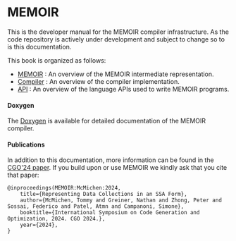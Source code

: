 # MEMOIR

This is the developer manual for the MEMOIR compiler infrastructure.
As the code repository is actively under development and subject to change so to is this documentation.

This book is organized as follows:
- [MEMOIR](memoir/overview.md) : An overview of the MEMOIR intermediate representation.
- [Compiler](compiler/overview.md) : An overview of the compiler implementation.
- [API](api/overview.md) : An overview of the language APIs used to write MEMOIR programs.

#### Doxygen
The [Doxygen](https://mcmichen.cc/memoir-doxygen) is available for detailed documentation of the MEMOIR compiler.

#### Publications
In addition to this documentation, more information can be found in the [CGO'24 paper](http://mcmichen.cc/files/MEMOIR_CGO_2024.pdf).
If you build upon or use MEMOIR we kindly ask that you cite that paper:
```
@inproceedings(MEMOIR:McMichen:2024,
    title={Representing Data Collections in an SSA Form},
    author={McMichen, Tommy and Greiner, Nathan and Zhong, Peter and Sossai, Federico and Patel, Atmn and Campanoni, Simone},
    booktitle={International Symposium on Code Generation and Optimization, 2024. CGO 2024.},
    year={2024},
}
```

